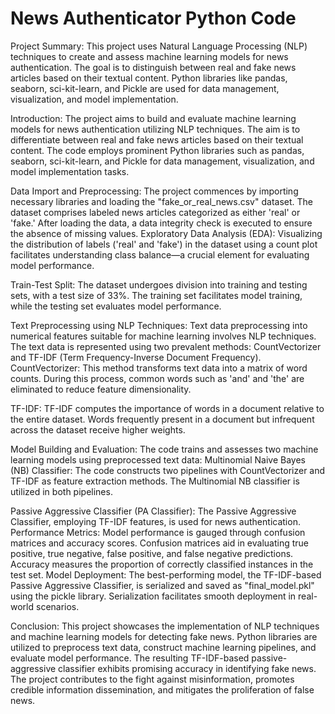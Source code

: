 # News Authenticator Python Code

Project Summary: This project uses Natural Language Processing (NLP) techniques to create and assess machine learning models for news authentication. The goal is to distinguish between real and fake news articles based on their textual content. Python libraries like pandas, seaborn, sci-kit-learn, and Pickle are used for data management, visualization, and model implementation.

Introduction: The project aims to build and evaluate machine learning models for news authentication utilizing NLP techniques. The aim is to differentiate between real and fake news articles based on their textual content. The code employs prominent Python libraries such as pandas, seaborn, sci-kit-learn, and Pickle for data management, visualization, and model implementation tasks.

Data Import and Preprocessing: The project commences by importing necessary libraries and loading the "fake_or_real_news.csv" dataset. The dataset comprises labeled news articles categorized as either 'real' or 'fake.' After loading the data, a data integrity check is executed to ensure the absence of missing values.
Exploratory Data Analysis (EDA): Visualizing the distribution of labels ('real' and 'fake') in the dataset using a count plot facilitates understanding class balance—a crucial element for evaluating model performance.

Train-Test Split: The dataset undergoes division into training and testing sets, with a test size of 33%. The training set facilitates model training, while the testing set evaluates model performance.

Text Preprocessing using NLP Techniques: Text data preprocessing into numerical features suitable for machine learning involves NLP techniques. The text data is represented using two prevalent methods: CountVectorizer and TF-IDF (Term Frequency-Inverse Document Frequency).
CountVectorizer: This method transforms text data into a matrix of word counts. During this process, common words such as 'and' and 'the' are eliminated to reduce feature dimensionality.

TF-IDF: TF-IDF computes the importance of words in a document relative to the entire dataset. Words frequently present in a document but infrequent across the dataset receive higher weights.

Model Building and Evaluation: The code trains and assesses two machine learning models using preprocessed text data:
Multinomial Naive Bayes (NB) Classifier: The code constructs two pipelines with CountVectorizer and TF-IDF as feature extraction methods. The Multinomial NB classifier is utilized in both pipelines.

Passive Aggressive Classifier (PA Classifier): The Passive Aggressive Classifier, employing TF-IDF features, is used for news authentication.
Performance Metrics: Model performance is gauged through confusion matrices and accuracy scores. Confusion matrices aid in evaluating true positive, true negative, false positive, and false negative predictions. Accuracy measures the proportion of correctly classified instances in the test set.
Model Deployment: The best-performing model, the TF-IDF-based Passive Aggressive Classifier, is serialized and saved as "final_model.pkl" using the pickle library. Serialization facilitates smooth deployment in real-world scenarios.

Conclusion: This project showcases the implementation of NLP techniques and machine learning models for detecting fake news. Python libraries are utilized to preprocess text data, construct machine learning pipelines, and evaluate model performance. The resulting TF-IDF-based passive-aggressive classifier exhibits promising accuracy in identifying fake news. The project contributes to the fight against misinformation, promotes credible information dissemination, and mitigates the proliferation of false news.
